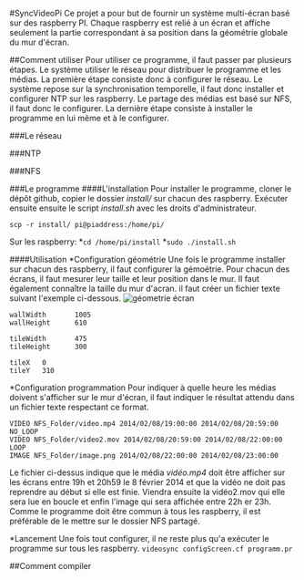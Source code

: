 #SyncVideoPi
Ce projet a pour but de fournir un système multi-écran basé sur des raspberry PI. Chaque raspberry est relié à un écran et affiche seulement la partie correspondant à sa position dans la géométrie globale du mur d'écran.

##Comment utiliser
Pour utiliser ce programme, il faut passer par plusieurs étapes. Le système utiliser le réseau pour distribuer le programme et les médias. La première étape consiste donc à configurer le réseau. Le système repose sur la synchronisation temporelle, il faut donc installer et configurer NTP sur les raspberry. Le partage des médias est basé sur NFS, il faut donc le configurer. La dernière étape consiste à installer le programme en lui même et à le configurer.

###Le réseau

###NTP

###NFS


###Le programme
####L'installation
Pour installer le programme, cloner le dépôt github, copier le dossier *install/* sur chacun des raspberry. Exécuter ensuite ensuite le script *install.sh* avec les droits d'administrateur. 


```scp -r install/ pi@piaddress:/home/pi/```

Sur les raspberry:
*```cd /home/pi/install```
*```sudo ./install.sh```

####Utilisation
*Configuration géométrie
Une fois le programme installer sur chacun des raspberry, il faut configurer la gémoétrie. Pour chacun des écrans, il faut mesurer leur taille et leur position dans le mur. Il faut également connaître la taille du mur d'acran. il faut créer un fichier texte suivant l'exemple ci-dessous.
![géometrie écran](doc/img/mur.png)
```
wallWidth       1005
wallHeight      610

tileWidth       475
tileHeight      300

tileX   0
tileY   310

```

*Configuration programmation
Pour indiquer à quelle heure les médias doivent s'afficher sur le mur d'écran, il faut indiquer le résultat attendu dans un fichier texte respectant ce format. 

```
VIDEO NFS_Folder/video.mp4 2014/02/08/19:00:00 2014/02/08/20:59:00 NO_LOOP
VIDEO NFS_Folder/video2.mov 2014/02/08/20:59:00 2014/02/08/22:00:00 LOOP
IMAGE NFS_Folder/image.png 2014/02/08/22:00:00 2014/02/08/23:00:00
```
Le fichier ci-dessus indique que le média *vidéo.mp4* doit être afficher sur les écrans entre 19h et 20h59 le 8 février 2014 et que la vidéo ne doit pas reprendre au début si elle est finie. Viendra ensuite la vidéo2.mov qui elle sera lue en boucle et enfin l'image qui sera affichée entre 22h er 23h. Comme le programme doit être commun à tous les raspberry, il est préférable de le mettre sur le dossier NFS partagé.

*Lancement
Une fois tout configurer, il ne reste plus qu'a exécuter le programme sur tous les raspberry.
```videosync configScreen.cf programm.pr```

##Comment compiler

